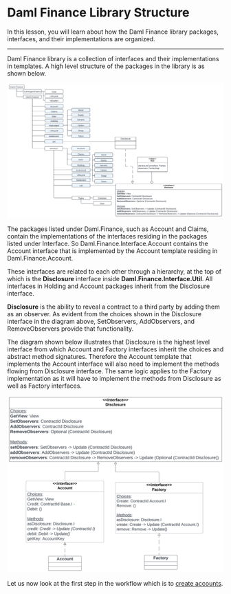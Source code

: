 # Daml Finance Library Structure

In this lesson, you will learn about how the Daml Finance library packages, interfaces, and their implementations are organized. 

-----------

Daml Finance library is a collection of interfaces and their implementations in templates. A high level structure of the packages in the library is as shown below. 

![image](../Images/DF-Diagram7-Structure.png)

The packages listed under Daml.Finance, such as Account and Claims, contain the implementations of the interfaces residing in the packages listed under Interface. So Daml.Finance.Interface.Account contains the Account interface that is implemented by the Account template residing in Daml.Finance.Account. 

These interfaces are related to each other through a hierarchy, at the top of which is the **Disclosure** interface inside **Daml.Finance.Interface.Util**. All interfaces in Holding and Account packages inherit from the Disclosure interface. 

**Disclosure** is the ability to reveal a contract to a third party by adding them as an observer. As evident from the choices shown in the Disclosure interface in the diagram above, SetObservers, AddObservers, and RemoveObservers provide that functionality. 

The diagram shown below illustrates that Disclosure is the highest level interface from which Account and Factory interfaces inherit the choices and abstract method signatures. Therefore the Account template that implements the Account interface will also need to implement the methods flowing from Disclosure interface. The same logic applies to the Factory implementation as it will have to implement the methods from Disclosure as well as Factory interfaces. 


<img src="../Images/DF-Diagram13-Disclosure.png" width=700>
 


Let us now look at the first step in the workflow which is to [create accounts](CreatingAccounts.md). 